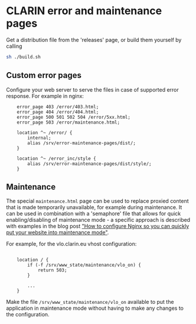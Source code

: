 # CLARIN error and maintenance pages

Get a distribution file from the 'releases' page, or build them yourself by calling
```sh
sh ./build.sh
```

## Custom error pages

Configure your web server to serve the files in case of supported error response.
For example in nginx:

```nginx
	error_page 403 /error/403.html;
	error_page 404 /error/404.html;
	error_page 500 501 502 504 /error/5xx.html;
	error_page 503 /error/maintenance.html;

	location ^~ /error/ {
		internal;
		alias /srv/error-maintenance-pages/dist/;
	}
	
	location ^~ /error_inc/style {
		alias /srv/error-maintenance-pages/dist/style/;
	}
```

## Maintenance

The special `maintenance.html` page can be used to replace proxied content that is
made temporarily unavailable, for example during maintenance. It can be used in 
combination with a 'semaphore' file that allows for quick enabling/disabling of 
maintenance mode - a specific approach is described with examples in the blog post
["How to configure Nginx so you can quickly put your website into maintenance mode"](https://www.calazan.com/how-to-configure-nginx-so-you-can-quickly-put-your-website-into-maintenance-mode/).

For example, for the vlo.clarin.eu vhost configuration:
```nginx

    location / {
        if (-f /srv/www_state/maintenance/vlo_on) {
            return 503;
        }

        ...
    }
```

Make the file `/srv/www_state/maintenance/vlo_on` available to put the application in
maintenance mode without having to make any changes to the configuration.

